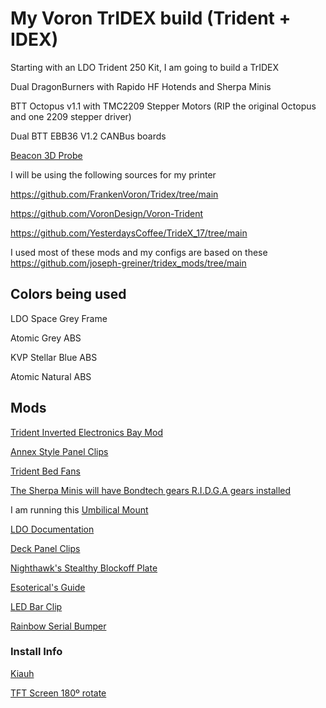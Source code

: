 # My Voron TrIDEX build (Trident + IDEX)

Starting with an LDO Trident 250 Kit, I am going to build a TrIDEX

Dual DragonBurners with Rapido HF Hotends and Sherpa Minis

BTT Octopus v1.1 with TMC2209 Stepper Motors (RIP the original Octopus and one 2209 stepper driver)

Dual BTT EBB36 V1.2 CANBus boards

[Beacon 3D Probe](https://beacon3d.com/)

I will be using the following sources for my printer

https://github.com/FrankenVoron/Tridex/tree/main

https://github.com/VoronDesign/Voron-Trident

https://github.com/YesterdaysCoffee/TrideX_17/tree/main

I used most of these mods and my configs are based on these https://github.com/joseph-greiner/tridex_mods/tree/main

## Colors being used

LDO Space Grey Frame

Atomic Grey ABS

KVP Stellar Blue ABS

Atomic Natural ABS

## Mods

[Trident Inverted Electronics Bay Mod](https://github.com/VoronDesign/VoronUsers/tree/main/printer_mods/LoganFraser/TridentInvertedElectronics)

[Annex Style Panel Clips](https://github.com/Annex-Engineering/Annex-Engineering_User_Mods/tree/main/Printers/All_Printers/annex_dev-Panel_2020_Clips_and_Hinges/panel_clips_and_corners)

[Trident Bed Fans](https://github.com/VoronDesign/VoronUsers/tree/main/printer_mods/CannedBass/Trident_Bed_Fans)

[The Sherpa Minis will have Bondtech gears R.I.D.G.A gears installed](https://github.com/Annex-Engineering/Sherpa_Mini-Extruder)

I am running this [Umbilical Mount](https://www.printables.com/model/920249-ebb36-mounting-w-cable-clamp/files)

[LDO Documentation](https://docs.ldomotors.com/en/voron/voron-trident)

[Deck Panel Clips](https://github.com/VoronDesign/VoronUsers/tree/main/printer_mods/wile-e1/Deck_Panel_Support_Clips)

[Nighthawk's Stealthy Blockoff Plate](https://github.com/Nighthawk3D/voron_mods/blob/main/stealthy_exhaust_blockoff_plate/STL/stealthy_blockoff_plate%20-%20logo.stl)

[Esoterical's Guide](https://canbus.esoterical.online)

[LED Bar Clip](https://github.com/VoronDesign/VoronUsers/tree/main/printer_mods/eddie/LED_Bar_Clip)

[Rainbow Serial Bumper](https://github.com/MapleLeafMakers/Rainbow_Serial_Bumper/tree/main)

### Install Info

[Kiauh](https://github.com/dw-0/kiauh)

[TFT Screen 180º rotate](https://docs.ldomotors.com/en/guides/btt_43_rotate_guide)

